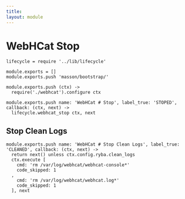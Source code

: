 ```yaml
---
title: 
layout: module
---
```


# WebHCat Stop

    lifecycle = require '../lib/lifecycle'

    module.exports = []
    module.exports.push 'masson/bootstrap/'

    module.exports.push (ctx) ->
      require('./webhcat').configure ctx

    module.exports.push name: 'WebHCat # Stop', label_true: 'STOPED', callback: (ctx, next) ->
      lifecycle.webhcat_stop ctx, next

## Stop Clean Logs

    module.exports.push name: 'WebHCat # Stop Clean Logs', label_true: 'CLEANED', callback: (ctx, next) ->
      return next() unless ctx.config.ryba.clean_logs
      ctx.execute [
        cmd: 'rm /var/log/webhcat/webhcat-console*'
        code_skipped: 1
      ,
        cmd: 'rm /var/log/webhcat/webhcat.log*'
        code_skipped: 1
      ], next

